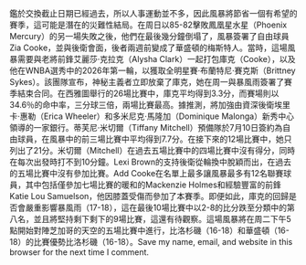 鑑於交換截止日期已經過去，所以人事運動並不多，因此風暴將節省一個有希望的賽季，這可能是潛在的災難性結局。在周日以85-82擊敗鳳凰星水星（Phoenix Mercury）的另一場失敗之後，他們在最後幾分鐘倒塌了，風暴簽署了自由球員Zia Cooke，並與後衛會面，後者兩週前變成了華盛頓的梅斯特人。當時，這場風暴需要與老將前鋒艾麗莎·克拉克（Alysha Clark）一起打包庫克（Cooke），以及他在WNBA選秀中的2026年第一輪，以獲取全明星賽·布蘭特尼·賽克斯（Brittney Sykes）。該團隊宣布，神秘主義者立即放棄了庫克，她在周一與暴風雨簽署了賽季結束合同。在西雅圖舉行的26場比賽中，庫克平均得到3.3分，而賽場則以34.6％的命中率，三分球三倍，兩場比賽最高。據推測，將加強由資深後衛埃里卡·惠勒（Erica Wheeler）和多米尼克·馬隆加（Dominique Malonga）新秀中心領導的一家銀行。蒂芙尼·米切爾（Tiffany Mitchell）預備隊於7月10日簽約為自由球員，在風暴中的前三場比賽中平均得到7.7分。在接下來的12場比賽中，她只列出了21分。米切爾（Mitchell）在過去五場比賽中的四場比賽中沒有得分，同時在每次出發時打不到10分鐘。Lexi Brown的支持後衛從輪換中脫穎而出，在過去的五場比賽中沒有參加比賽。Add Cooke在名單上最多讓風暴最多有12名聯賽球員，其中包括僅參加七場比賽的暖和的Mackenzie Holmes和經驗豐富的前鋒Katie Lou Samuelson，他因膝蓋受傷而參加了本賽季。即便如此，庫克的回歸是否會嚴重影響暴風雨（17-18），這在最後10場比賽中以2-8的比分跌至分類中的第八名，並且將堅持剩下剩下的9場比賽，這還有待觀察。這場風暴將在周二下午5點開始對陣芝加哥的天空的五場比賽中進行，比洛杉磯（16-18）和華盛頓（16-18）的比賽優勢比洛杉磯（16-18）。Save my name, email, and website in this browser for the next time I comment.